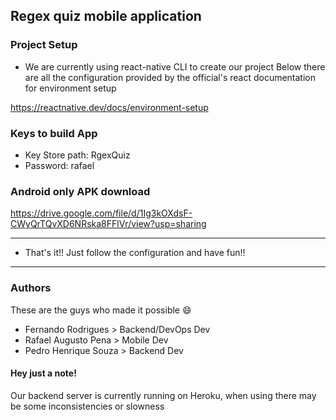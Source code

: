 ## Regex quiz mobile application
 
###  Project Setup

* We are currently using react-native CLI to create our project
Below there are all the configuration provided by the official's react documentation for environment setup

https://reactnative.dev/docs/environment-setup

### Keys to build App
* Key Store path: RgexQuiz
* Password: rafael

### Android only APK download
https://drive.google.com/file/d/1Ig3kOXdsF-CWyQrTQvXD6NRska8FFlVr/view?usp=sharing

---
* That's it!! Just follow the configuration and have fun!!

---

### Authors
These are the guys who made it possible 😄
* Fernando Rodrigues > Backend/DevOps Dev
* Rafael Augusto Pena > Mobile Dev
* Pedro Henrique Souza > Backend Dev 

#### Hey just a note!
Our backend server is currently running on Heroku, when using there may be some inconsistencies or slowness
